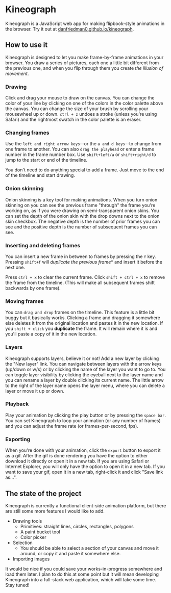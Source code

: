 # Kineograph

Kineograph is a JavaScript web app for making flipbook-style animations in the browser. Try it out at [danfriedman0.github.io/kineograph](http://danfriedman0.github.io/kineograph).

## How to use it

Kineograph is designed to let you make frame-by-frame animations in your browser. You draw a series of pictures, each one a little bit different from the previous one, and when you flip through them you create *the illusion of movement*.

### Drawing

Click and drag your mouse to draw on the canvas. You can change the color of your line by clicking on one of the colors in the color palette above the canvas. You can change the size of your brush by scrolling your mousewheel up or down. `ctrl + z` undoes a stroke (unless you're using Safari) and the rightmost swatch in the color palette is an eraser.


### Changing frames

Use the `left and right arrow keys`--or the `a and d keys`--to change from one frame to another. You can also `drag the playhead` or enter a frame number in the frame number box. Use `shift+left/a` or `shift+right/d` to jump to the start or end of the timeline.

You don't need to do anything special to add a frame. Just move to the end of the timeline and start drawing.


### Onion skinning

Onion skinning is a key tool for making animations. When you turn onion skinning on you can see the previous frame "through" the frame you're working on, as if you were drawing on semi-transparent onion skins. You can set the depth of the onion skin with the drop downs next to the onion skin checkbox. The negative depth is the number of prior frames you can see and the positive depth is the number of subsequent frames you can see.


### Inserting and deleting frames

You can insert a new frame in between to frames by pressing the `f` key. Pressing `shift+f` will *duplicate the previous frame** and insert it before the next one.

Press `ctrl + x` to clear the current frame. Click `shift + ctrl + x` to remove the frame from the timeline. (This will make all subsequent frames shift backwards by one frame).


### Moving frames

You can `drag and drop` frames on the timeline. This feature is a little bit buggy but it basically works. Clicking a frame and dragging it somewhere else deletes it from the original location and pastes it in the new location. If you `shift + click` you **duplicate** the frame. It will remain where it is and you'll paste a copy of it in the new location.


### Layers

Kineograph supports layers, believe it or not! Add a new layer by clicking the "New layer" link. You can navigate between layers with the arrow keys (up/down or w/s) or by clicking the name of the layer you want to go to. You can toggle layer visibility by clicking the eyeball next to the layer name and you can rename a layer by double clicking its current name. The little arrow to the right of the layer name opens the layer menu, where you can delete a layer or move it up or down.


### Playback

Play your animation by clicking the play button or by pressing the `space bar`. You can set Kineograph to loop your animation (or any number of frames) and you can adjust the frame rate (or frames-per-second, fps).


### Exporting

When you're done with your animation, click the `export` button to export it as a gif. After the gif is done rendering you have the option to either download it directly or open it in a new tab. If you are using Safari or Internet Explorer, you will only have the option to open it in a new tab. If you want to save your gif, open it in a new tab, right-click it and click "Save link as...".


## The state of the project

Kineograph is currently a functional client-side animation platform, but there are still some more features I would like to add.

* Drawing tools
  * Primitives: straight lines, circles, rectangles, polygons
  * A paint bucket tool
  * Color picker
* Selection
  * You should be able to select a section of your canvas and move it around, or copy it and paste it somewhere else.
* Importing images

It would be nice if you could save your works-in-progress somewhere and load them later. I plan to do this at some point but it will mean developing Kineograph into a full-stack web application, which will take some time. Stay tuned!








